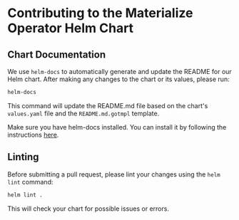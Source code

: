 # Contributing to the Materialize Operator Helm Chart

## Chart Documentation

We use `helm-docs` to automatically generate and update the README for our Helm chart. After making any changes to the chart or its values, please run:

```bash
helm-docs
```

This command will update the README.md file based on the chart's `values.yaml` file and the `README.md.gotmpl` template.

Make sure you have helm-docs installed. You can install it by following the instructions [here](https://github.com/norwoodj/helm-docs).

## Linting

Before submitting a pull request, please lint your changes using the `helm lint` command:

```bash
helm lint .
```

This will check your chart for possible issues or errors.
